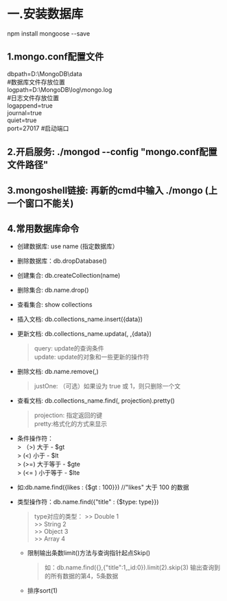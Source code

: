 # 一.安装数据库
npm install mongoose --save
## 1.mongo.conf配置文件
dbpath=D:\MongoDB\data <br>
#数据库文件存放位置<br>
logpath=D:\MongoDB\log\mongo.log<br>
#日志文件存放位置<br>
logappend=true <br>
journal=true <br>
quiet=true  <br>
port=27017 #启动端口<br>
## 2.开启服务: ./mongod --config "mongo.conf配置文件路径"
## 3.mongoshell链接: 再新的cmd中输入 ./mongo (上一个窗口不能关)

## 4.常用数据库命令
  * 创建数据库: use name  (指定数据库） <br>
  * 删除数据库：db.dropDatabase() <br>
  * 创建集合: db.createCollection(name) <br>
  * 删除集合: db.name.drop() <br>
  * 查看集合: show collections <br>
  * 插入文档: db.collections_name.insert({data}) <br>
  * 更新文档: db.collections_name.updata(<query>,<update> ,{data})  <br>
    > query: update的查询条件 <br>
    > update: update的对象和一些更新的操作符 <br>
  * 删除文档: db.name.remove(<query>,<justOne>) <br>
    > justOne: （可选）如果设为 true 或 1，则只删除一个文 <br>
  * 查看文档: db.collections_name.find(<query>, projection).pretty() <br>
    > projection: 指定返回的键 <br>
    > pretty:格式化的方式来显示 <br>
  * 条件操作符： <br>
              > （>) 大于 - $gt <br>
              > (<) 小于 - $lt <br>
              > (>=) 大于等于 - $gte <br>
              > (<= ) 小于等于 - $lte <br>
  * 如:db.name.find({likes : {$gt : 100}}) //"likes" 大于 100 的数据<br>
   
  * 类型操作符：db.name.find({"title" : {$type: type}}) 
      > type对应的类型： 
                      >> Double	 1	 
                      >> String	2	 
                      >> Object	3	 
                      >> Array   4
    * 限制输出条数limit()方法与查询指针起点Skip()
       > 如：db.name.find({},{"title":1,_id:0}).limit(2).skip(3) 输出查询到的所有数据的第4，5条数据
    * 排序sort(1)
